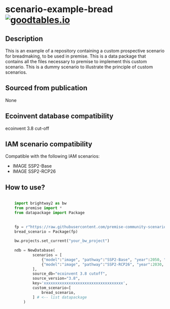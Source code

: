 # scenario-example-bread [![goodtables.io](https://goodtables.io/badge/github/premise-community-scenarios/scenario-example-bread.svg)](https://goodtables.io/github/premise-community-scenarios/scenario-example-bread)

Description
-----------

This is an example of a repository containing a custom prospective scenario for breadmaking, to be used in premise.
This is a data package that contains all the files necessary to premise to implement
this custom scenario. This is a dummy scenario to illustrate the principle of custom scenarios.

Sourced from publication
------------------------

None

Ecoinvent database compatibility
--------------------------------

ecoinvent 3.8 cut-off

IAM scenario compatibility
---------------------------

Compatible with the following IAM scenarios:
* IMAGE SSP2-Base
* IMAGE SSP2-RCP26

How to use?
-----------

```python

    import brightway2 as bw
    from premise import *
    from datapackage import Package
    
    
    fp = r"https://raw.githubusercontent.com/premise-community-scenarios/scenario-example-bread/main/datapackage.json"
    bread_scenario = Package(fp)
    
    bw.projects.set_current("your_bw_project")
    
    ndb = NewDatabase(
            scenarios = [
                {"model":"image", "pathway":"SSP2-Base", "year":2050, "exclude": ["update_two_wheelers", "update_buses", "update_cars"]},
                {"model":"image", "pathway":"SSP2-RCP26", "year":2030, "exclude": ["update_two_wheelers", "update_buses", "update_cars"]},
            ],        
            source_db="ecoinvent 3.8 cutoff",
            source_version="3.8",
            key='xxxxxxxxxxxxxxxxxxxxxxxxxxxxxxxxxxx',
            custom_scenario=[
                bread_scenario,
            ] # <-- list datapackage
        )
```

